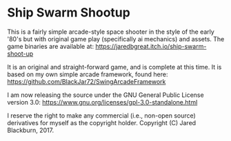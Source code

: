 # Ship Swarm Shootup

This is a fairly simple arcade-style space shooter in the style of the early '80's but with original game play (specifically ai mechanics) and assets.  The game binaries are available at:
https://jaredbgreat.itch.io/ship-swarm-shoot-up

It is an original and straight-forward game, and is complete at this time.  It is based on my own simple arcade framework, found here:
https://github.com/BlackJar72/SwingArcadeFramework

I am now releasing the source under the GNU General Public License version 3.0: 
https://www.gnu.org/licenses/gpl-3.0-standalone.html

I reserve the right to make any commercial (i.e., non-open source) derivatives for myself as the copyright holder.
Copyright (C) Jared Blackburn, 2017.
